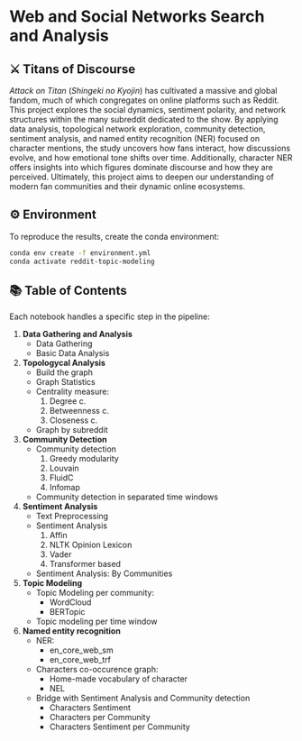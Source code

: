 # Web and Social Networks Search and Analysis

## ⚔️ Titans of Discourse

_Attack on Titan_ (_Shingeki no Kyojin_) has cultivated a massive and global fandom, much of which congregates on online platforms such as Reddit. This project explores the social dynamics, sentiment polarity, and network structures within the many subreddit dedicated to the show. By applying data analysis, topological network exploration, community detection, sentiment analysis, and named entity recognition (NER) focused on character mentions, the study uncovers how fans interact, how discussions evolve, and how emotional tone shifts over time. Additionally, character NER offers insights into which figures dominate discourse and how they are perceived. Ultimately, this project aims to deepen our understanding of modern fan communities and their dynamic online ecosystems.

## ⚙️ Environment

To reproduce the results, create the conda environment:

```bash
conda env create -f environment.yml
conda activate reddit-topic-modeling
```

## 📚 Table of Contents

Each notebook handles a specific step in the pipeline:

1. **Data Gathering and Analysis**
   - Data Gathering
   - Basic Data Analysis
2. **Topologycal Analysis**
   - Build the graph
   - Graph Statistics
   - Centrality measure:
     1. Degree c.
     2. Betweenness c.
     3. Closeness c.
   - Graph by subreddit
3. **Community Detection**
   - Community detection
     1. Greedy modularity
     2. Louvain
     3. FluidC
     4. Infomap
   - Community detection in separated time windows
4. **Sentiment Analysis**
   - Text Preprocessing
   - Sentiment Analysis
     1. Affin
     2. NLTK Opinion Lexicon
     3. Vader
     4. Transformer based
   - Sentiment Analysis: By Communities
5. **Topic Modeling**
   - Topic Modeling per community:
     - WordCloud
     - BERTopic
   - Topic modeling per time window
6. **Named entity recognition**
   - NER:
     - en_core_web_sm
     - en_core_web_trf
   - Characters co-occurence graph:
     - Home-made vocabulary of character
     - NEL
   - Bridge with Sentiment Analysis and Community detection
     - Characters Sentiment
     - Characters per Community
     - Characters Sentiment per Community
